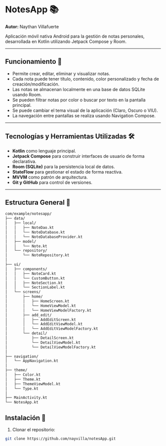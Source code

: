# NotesApp 📚
**Autor:** Naythan Villafuerte

Aplicación móvil nativa Android para la gestión de notas personales, desarrollada en Kotlin utilizando Jetpack Compose y Room.

---

## Funcionamiento 🚀

- Permite crear, editar, eliminar y visualizar notas.
- Cada nota puede tener título, contenido, color personalizado y fecha de creación/modificación.
- Las notas se almacenan localmente en una base de datos SQLite usando Room.
- Se pueden filtrar notas por color o buscar por texto en la pantalla principal.
- Se puede cambiar el tema visual de la aplicación (Claro, Oscuro o VIU).
- La navegación entre pantallas se realiza usando Navigation Compose.

---

## Tecnologías y Herramientas Utilizadas 🛠

- **Kotlin** como lenguaje principal.
- **Jetpack Compose** para construir interfaces de usuario de forma declarativa.
- **Room (SQLite)** para la persistencia local de datos.
- **StateFlow** para gestionar el estado de forma reactiva.
- **MVVM** como patrón de arquitectura.
- **Git y GitHub** para control de versiones.

---

## Estructura General 📁
```bash
com/example/notesapp/
├── data/
│   ├── local/
│   │   ├── NoteDao.kt
│   │   └── NoteDatabase.kt
│   │   └── NoteDatabaseProvider.kt
│   ├── model/
│   │   └── Note.kt
│   └── repository/
│       └── NoteRepository.kt
│
├── ui/
│   ├── components/
│   │   ├── NoteCard.kt   
│   │   └── CustomButton.kt
│   │   ├── NoteSection.kt   
│   │   └── SectionLabel.kt
│   └── screens/
│       ├── home/
│       │   ├── HomeScreen.kt
│       │   └── HomeViewModel.kt
│       │   └── HomeViewModelFactory.kt
│       ├── add_edit/
│       │   ├── AddEditScreen.kt
│       │   └── AddEditViewModel.kt
│       │   └── AddEditViewModelFactory.kt
│       └── detail/
│           ├── DetailScreen.kt
│           └── DetailViewModel.kt
│           └── DetailViewModelFactory.kt
│
├── navigation/
│   └── AppNavigation.kt    
│
├── theme/
│   ├── Color.kt
│   ├── Theme.kt
│   ├── ThemeViewModel.kt
│   └── Type.kt
│
├── MainActivity.kt         
└── NotesApp.kt   
```

## Instalación 📲

1. Clonar el repositorio:

```bash
git clone https://github.com/nayvilla/notesApp.git
```
